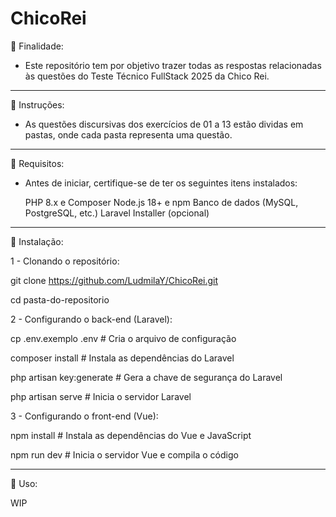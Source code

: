 # ChicoRei

📌 Finalidade:

- Este repositório tem por objetivo trazer todas as respostas relacionadas às questões do Teste Técnico FullStack 2025 da Chico Rei.

----------------------------------

📌 Instruções:

- As questões discursivas dos exercícios de 01 a 13 estão dividas em pastas, onde cada pasta representa uma questão.

----------------------------------

📌 Requisitos:

- Antes de iniciar, certifique-se de ter os seguintes itens instalados:

    PHP 8.x e Composer
    Node.js 18+ e npm
    Banco de dados (MySQL, PostgreSQL, etc.)
    Laravel Installer (opcional)

----------------------------------

📌 Instalação:

1 - Clonando o repositório:

git clone https://github.com/LudmilaY/ChicoRei.git

cd pasta-do-repositorio


2 - Configurando o back-end (Laravel):

cp .env.exemplo .env        # Cria o arquivo de configuração

composer install            # Instala as dependências do Laravel

php artisan key:generate    # Gera a chave de segurança do Laravel

php artisan serve           # Inicia o servidor Laravel


3 - Configurando o front-end (Vue):

npm install     # Instala as dependências do Vue e JavaScript

npm run dev     # Inicia o servidor Vue e compila o código

----------------------------------

📌 Uso:

WIP



